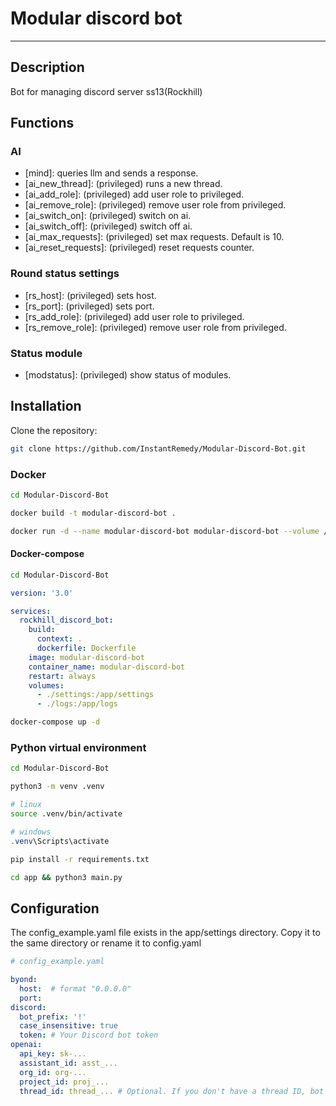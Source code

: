 # Modular discord bot

---

## Description

Bot for managing discord server ss13(Rockhill)

## Functions

### AI

- [mind]: queries llm and sends a response.
- [ai_new_thread]: (privileged) runs a new thread.
- [ai_add_role]: (privileged) add user role to privileged.
- [ai_remove_role]: (privileged) remove user role from privileged.
- [ai_switch_on]: (privileged) switch on ai.
- [ai_switch_off]: (privileged) switch off ai.
- [ai_max_requests]: (privileged) set max requests. Default is 10.
- [ai_reset_requests]: (privileged) reset requests counter.

### Round status settings

- [rs_host]: (privileged) sets host.
- [rs_port]: (privileged) sets port.
- [rs_add_role]: (privileged) add user role to privileged.
- [rs_remove_role]: (privileged) remove user role from privileged.

### Status module

- [modstatus]: (privileged) show status of modules.

## Installation

Clone the repository:

```bash
git clone https://github.com/InstantRemedy/Modular-Discord-Bot.git
```

### Docker

```bash
cd Modular-Discord-Bot
```

```bash
docker build -t modular-discord-bot .
```

```bash
docker run -d --name modular-discord-bot modular-discord-bot --volume /path/to/config:/app/config --volume /path/to/logs:/app/logs
```

#### Docker-compose

```bash
cd Modular-Discord-Bot
```

```yaml
version: '3.0'

services:
  rockhill_discord_bot:
    build:
      context: .
      dockerfile: Dockerfile
    image: modular-discord-bot
    container_name: modular-discord-bot
    restart: always
    volumes:
      - ./settings:/app/settings
      - ./logs:/app/logs
```

```bash
docker-compose up -d
```

### Python virtual environment

```bash
cd Modular-Discord-Bot
```

```bash
python3 -m venv .venv
```

```bash
# linux
source .venv/bin/activate
```

```powershell
# windows
.venv\Scripts\activate
```

```bash
pip install -r requirements.txt
```

```bash
cd app && python3 main.py
```

## Configuration

The config_example.yaml file exists in the app/settings directory. Copy it to the same directory or rename it to config.yaml

```yaml
# config_example.yaml

byond:
  host:  # format "0.0.0.0"
  port: 
discord:
  bot_prefix: '!'
  case_insensitive: true
  token: # Your Discord bot token
openai:
  api_key: sk-...
  assistant_id: asst_...
  org_id: org-...
  project_id: proj_...
  thread_id: thread_... # Optional. If you don't have a thread ID, bot will create a new one and save it to this file.
```
